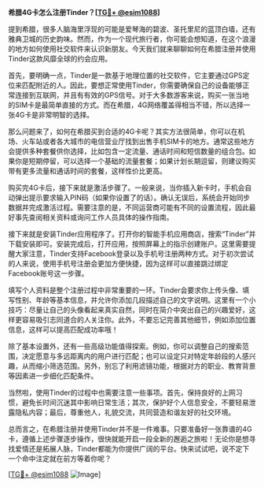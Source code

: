 **希腊4G卡怎么注册Tinder？[[TG💪+ @esim1088](https://t.me/s/esim1088)]**

提到希腊，很多人脑海里浮现的可能是爱琴海的碧波、圣托里尼的蓝顶白墙，还有雅典卫城的历史韵味。然而，作为一个现代旅行者，你可能会想知道，在这个浪漫的地方如何使用社交软件来认识新朋友。今天我们就来聊聊如何在希腊注册并使用Tinder这款风靡全球的约会应用。

首先，要明确一点，Tinder是一款基于地理位置的社交软件，它主要通过GPS定位来匹配附近的人。因此，要想正常使用Tinder，你需要确保自己的设备能够正常连接到互联网，并且有有效的GPS信号。对于大多数游客来说，购买一张当地的SIM卡是最简单直接的方式。而在希腊，4G网络覆盖得相当不错，所以选择一张4G卡是非常明智的选择。

那么问题来了，如何在希腊买到合适的4G卡呢？其实方法很简单，你可以在机场、火车站或者各大城市的电信营业厅找到出售手机SIM卡的地方。通常这些地方会提供多种套餐供你选择，比如包含一定流量、通话时间和短信数量的组合包。如果你是短期停留，可以选择一个基础的流量套餐；如果计划长期逗留，则建议购买带有更多流量和通话时间的套餐，这样性价比更高。

购买完4G卡后，接下来就是激活步骤了。一般来说，当你插入新卡时，手机会自动弹出提示要求输入PIN码（如果你设置了的话）。确认无误后，系统会开始同步数据并完成激活过程。需要注意的是，不同运营商可能有不同的设置流程，因此最好事先查阅相关资料或询问工作人员具体的操作指南。

接下来就是安装Tinder应用程序了。打开你的智能手机应用商店，搜索“Tinder”并下载安装即可。安装完成后，打开应用，按照屏幕上的指示创建账户。这里需要提醒大家注意，Tinder支持Facebook登录以及手机号注册两种方式。对于初次尝试的人来说，使用手机号注册会更加方便快捷，因为这样可以直接跳过绑定Facebook账号这一步骤。

填写个人资料是整个注册过程中非常重要的一环。Tinder会要求你上传头像、填写性别、年龄等基本信息，并允许你添加几段描述自己的文字说明。这里有一个小技巧：尽量让自己的头像看起来真实自然，同时在简介中突出自己的兴趣爱好，这样更容易吸引志同道合的人关注你。此外，不要忘记完善其他细节，例如添加位置信息，这样可以提高匹配成功率哦！

除了基本设置外，还有一些高级功能值得探索。例如，你可以调整自己的搜索范围，决定愿意与多远距离内的用户进行匹配；也可以设定只对特定年龄段的人感兴趣，从而缩小筛选范围。另外，别忘了利用滤镜功能，根据对方的职业、教育背景等因素进一步细化匹配条件。

当然啦，使用Tinder的过程中也需要注意一些事项。首先，保持良好的上网习惯，避免长时间沉迷其中影响日常生活；其次，保护好个人信息安全，不要轻易泄露隐私内容；最后，尊重他人，礼貌交流，共同营造和谐友好的社交环境。

总而言之，在希腊注册并使用Tinder并不是一件难事。只要准备好一张靠谱的4G卡，遵循上述步骤逐步操作，很快就能开启一段全新的邂逅之旅啦！无论你是想寻找爱情还是拓展人脉，Tinder都能为你提供广阔的平台。快来试试吧，说不定下一个命中注定就在前方等着你呢？

[[TG💪+ @esim1088](https://t.me/s/esim1088) ![Image](https://i.postimg.cc/4NQfJmqS/Snipaste-2025-05-13-00-14-12.png)]